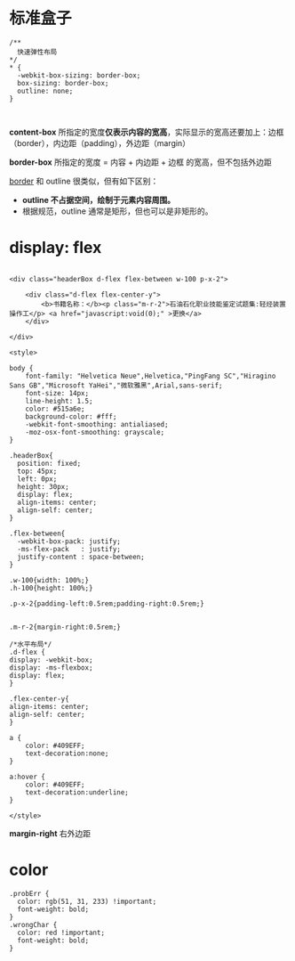



# 标准盒子

```
/**
  快速弹性布局
*/
* {
  -webkit-box-sizing: border-box;
  box-sizing: border-box;
  outline: none;
}



```

**content-box** 所指定的宽度**仅表示内容的宽高**，实际显示的宽高还要加上：边框（border），内边距（padding），外边距（margin）

**border-box**  所指定的宽度 = 内容 + 内边距 + 边框 的宽高，但不包括外边距



[border](https://developer.mozilla.org/zh-CN/docs/Web/CSS/border) 和 outline 很类似，但有如下区别：

- **outline 不占据空间，绘制于元素内容周围。**
- 根据规范，outline 通常是矩形，但也可以是非矩形的。



# display: flex

```

<div class="headerBox d-flex flex-between w-100 p-x-2">

    <div class="d-flex flex-center-y">
        <b>书籍名称：</b><p class="m-r-2">石油石化职业技能鉴定试题集:轻烃装置操作工</p> <a href="javascript:void(0);" >更换</a>
    </div>

</div>

<style>

body {
    font-family: "Helvetica Neue",Helvetica,"PingFang SC","Hiragino Sans GB","Microsoft YaHei","微软雅黑",Arial,sans-serif;
    font-size: 14px;
    line-height: 1.5;
    color: #515a6e;
    background-color: #fff;
    -webkit-font-smoothing: antialiased;
    -moz-osx-font-smoothing: grayscale;
}

.headerBox{    
  position: fixed;
  top: 45px;
  left: 0px;
  height: 30px;
  display: flex;
  align-items: center;
  align-self: center;
}

.flex-between{
  -webkit-box-pack: justify;
  -ms-flex-pack   : justify;
  justify-content : space-between;
}

.w-100{width: 100%;}
.h-100{height: 100%;}

.p-x-2{padding-left:0.5rem;padding-right:0.5rem;}


.m-r-2{margin-right:0.5rem;}

/*水平布局*/
.d-flex {
display: -webkit-box;
display: -ms-flexbox;
display: flex;
}

.flex-center-y{
align-items: center;
align-self: center;
}

a {
    color: #409EFF;
    text-decoration:none;
}

a:hover {
    color: #409EFF;
    text-decoration:underline;
}

</style>

```



**margin-right** 右外边距



# color

```
.probErr {
  color: rgb(51, 31, 233) !important;
  font-weight: bold;
}
.wrongChar {
  color: red !important;
  font-weight: bold;
}
```





